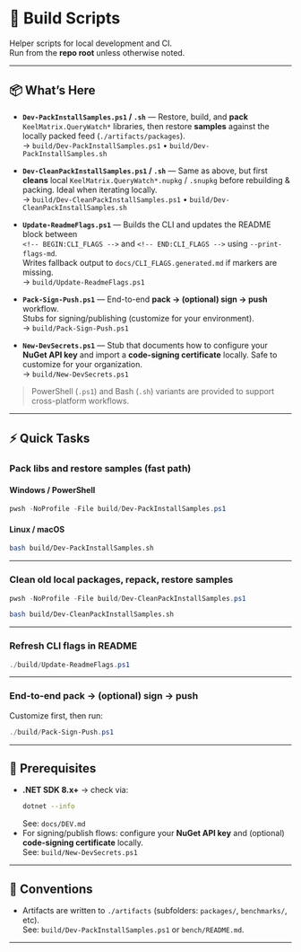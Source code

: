 # 🧰 Build Scripts

Helper scripts for local development and CI.  
Run from the **repo root** unless otherwise noted.

---

## 📦 What’s Here

- **`Dev-PackInstallSamples.ps1` / `.sh`** — Restore, build, and **pack** `KeelMatrix.QueryWatch*` libraries, then restore **samples** against the locally packed feed (`./artifacts/packages`).  
  → `build/Dev-PackInstallSamples.ps1` • `build/Dev-PackInstallSamples.sh`

- **`Dev-CleanPackInstallSamples.ps1` / `.sh`** — Same as above, but first **cleans** local `KeelMatrix.QueryWatch*.nupkg` / `.snupkg` before rebuilding & packing. Ideal when iterating locally.  
  → `build/Dev-CleanPackInstallSamples.ps1` • `build/Dev-CleanPackInstallSamples.sh`

- **`Update-ReadmeFlags.ps1`** — Builds the CLI and updates the README block between  
  `<!-- BEGIN:CLI_FLAGS -->` and `<!-- END:CLI_FLAGS -->` using `--print-flags-md`.  
  Writes fallback output to `docs/CLI_FLAGS.generated.md` if markers are missing.  
  → `build/Update-ReadmeFlags.ps1`

- **`Pack-Sign-Push.ps1`** — End-to-end **pack → (optional) sign → push** workflow.  
  Stubs for signing/publishing (customize for your environment).  
  → `build/Pack-Sign-Push.ps1`

- **`New-DevSecrets.ps1`** — Stub that documents how to configure your **NuGet API key** and import a **code-signing certificate** locally. Safe to customize for your organization.  
  → `build/New-DevSecrets.ps1`

> PowerShell (`.ps1`) and Bash (`.sh`) variants are provided to support cross-platform workflows.

---

## ⚡ Quick Tasks

### Pack libs and restore samples (fast path)

#### Windows / PowerShell
```powershell
pwsh -NoProfile -File build/Dev-PackInstallSamples.ps1
```

#### Linux / macOS
```bash
bash build/Dev-PackInstallSamples.sh
```

---

### Clean old local packages, repack, restore samples

```powershell
pwsh -NoProfile -File build/Dev-CleanPackInstallSamples.ps1
```

```bash
bash build/Dev-CleanPackInstallSamples.sh
```

---

### Refresh CLI flags in README

```powershell
./build/Update-ReadmeFlags.ps1
```

---

### End-to-end pack → (optional) sign → push

Customize first, then run:
```powershell
./build/Pack-Sign-Push.ps1
```

---

## 🧩 Prerequisites

- **.NET SDK 8.x+** → check via:
  ```bash
  dotnet --info
  ```
  See: `docs/DEV.md`
- For signing/publish flows: configure your **NuGet API key** and (optional) **code-signing certificate** locally.  
  See: `build/New-DevSecrets.ps1`

---

## 📁 Conventions

- Artifacts are written to `./artifacts` (subfolders: `packages/`, `benchmarks/`, etc).  
  See: `build/Dev-PackInstallSamples.ps1` or `bench/README.md`.

---
